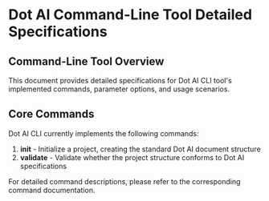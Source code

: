# Dot AI Command-Line Tool Detailed Specifications

## Command-Line Tool Overview
This document provides detailed specifications for Dot AI CLI tool's implemented commands, parameter options, and usage scenarios.

## Core Commands
Dot AI CLI currently implements the following commands:

1. **init** - Initialize a project, creating the standard Dot AI document structure
2. **validate** - Validate whether the project structure conforms to Dot AI specifications

For detailed command descriptions, please refer to the corresponding command documentation.

